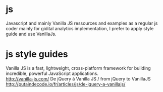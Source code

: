 # js
Javascript and mainly Vanilla JS ressources and examples as a regular js coder mainly for gidital analytics implementation, I prefer to apply style guide and use VanillaJs.

# js style guides
Vanilla JS is a fast, lightweight, cross-platform framework for building incredible, powerful JavaScript applications.  
http://vanilla-js.com/
De jQuery à Vanilla JS / from jQuery to VanillaJS
http://putaindecode.io/fr/articles/js/de-jquery-a-vanillajs/
